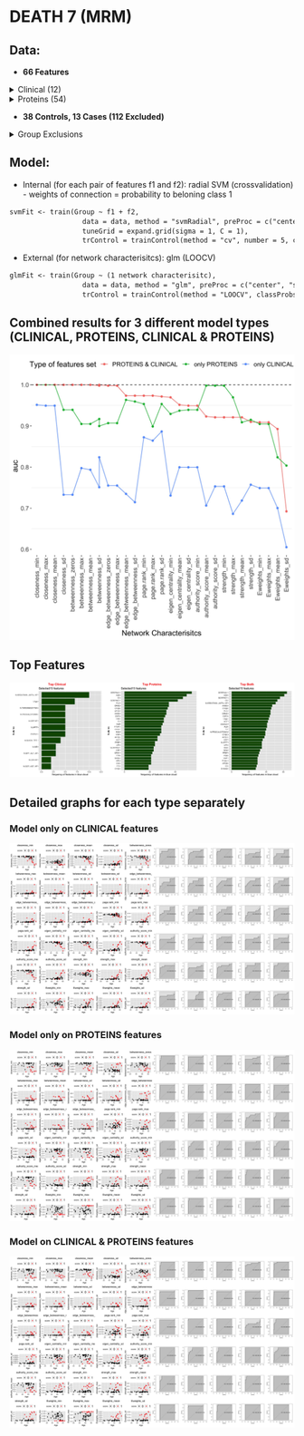  
# DEATH 7 (MRM)
 
## Data: 
- **66 Features**
<details>
<summary>Clinical (12)</summary>
 <pre>
I.Age, charlson, N.THROMBOZYTEN, N.GOT..AST..HP, N.GPT..ALT..HP, N.LDH.HP, N.CRP.HP, N.PROCALCITONIN, 
N.INR, N.QUICK..TPZ., N.KREATININ..JAFFe..HP, N.APTT
 </pre>
</details>
<details>
<summary>Proteins (54)</summary>
 <pre>
A2M, AGT, AHSG, ALB, AMBP, APOA1, APOB, APOE, APOH, B2M, C1QA, C1QB, C1QC, C3, C4A, C4B, C5, CP, CRP, 
CST3, F10, F11, F12, F13A1, F13B, F2, F5, F9, FGA, FGB, FN1, HBA1, HBB, HP, HPX, KLKB1, LPA, LYZ, ORM1, 
ORM2, PLG, PPBP, PROS1, RBP4, S100A8, S100A9, SERPINA1, SERPINC1, SERPINF2, SERPING1, SHBG, TF, TTR, VWF
 </pre>
</details>

- **38 Controls, 13 Cases (112 Excluded)**
 <details>
<summary>Group Exclusions</summary>
<br>From the point a patient has a WHO=7, they die (1) or survive (0)	
<br>
<pre>
| Aux.Id      | Group    | Reason for exclusion                |
|-------------|----------|-------------------------------------|
| C19-CB-0000 | Excluded | Incomplete data                     |
| C19-CB-0001 | Excluded | All points <7                       |
| C19-CB-0003 | Excluded | All points <7                       |
| C19-CB-0005 | Excluded | All points <7                       |
| C19-CB-0008 | 0        |                                     |
| C19-CB-0009 | 0        |                                     |
| C19-CB-0010 | Excluded | All points <7                       |
| C19-CB-0012 | Excluded | All points <7                       |
| C19-CB-0013 | 1        |                                     |
| C19-CB-0016 | 1        |                                     |
| C19-CB-0018 | Excluded | All points <7                       |
| C19-CB-0020 | Excluded | All points <7                       |
| C19-CB-0021 | Excluded | All points <7                       |
| C19-CB-0022 | Excluded | All points <7                       |
| C19-CB-0023 | Excluded | All points <7                       |
| C19-CB-0025 | 0        |                                     |
| C19-CB-0026 | Excluded | All points <7                       |
| C19-CB-0029 | Excluded | All points <7                       |
| C19-CB-0030 | Excluded | All points <7                       |
| C19-CB-0032 | 1        |                                     |
| C19-CB-0033 | 0        |                                     |
| C19-CB-0035 | Excluded | All points <7                       |
| C19-CB-0036 | 1        |                                     |
| C19-CB-0037 | Excluded | All points <7                       |
| C19-CB-0038 | Excluded | All points <7                       |
| C19-CB-0039 | Excluded | All points <7                       |
| C19-CB-0041 | Excluded | All points <7                       |
| C19-CB-0042 | Excluded | All points <7                       |
| C19-CB-0043 | Excluded | All points <7                       |
| C19-CB-0044 | Excluded | All points <7                       |
| C19-CB-0045 | Excluded | All points <7                       |
| C19-CB-0046 | Excluded | All points <7                       |
| C19-CB-0047 | Excluded | All points <7                       |
| C19-CB-0048 | Excluded | All points <7                       |
| C19-CB-0049 | Excluded | All points <7                       |
| C19-CB-0050 | Excluded | All points <7                       |
| C19-CB-0051 | Excluded | All points <7                       |
| C19-CB-0052 | Excluded | All points <7                       |
| C19-CB-0053 | Excluded | All points <7                       |
| C19-CB-0054 | Excluded | All points <7                       |
| C19-CB-0055 | Excluded | All points <7                       |
| C19-CB-0056 | Excluded | All points <7                       |
| C19-CB-0057 | 0        |                                     |
| C19-CB-0058 | 0        |                                     |
| C19-CB-0059 | 1        |                                     |
| C19-CB-0060 | Excluded | All points <7                       |
| C19-CB-0061 | 0        |                                     |
| C19-CB-0062 | 0        |                                     |
| C19-CB-0063 | Excluded | All points <7                       |
| C19-CB-0064 | 0        |                                     |
| C19-CB-0065 | Excluded | All points <7                       |
| C19-CB-0066 | Excluded | All points <7                       |
| C19-CB-0067 | Excluded | All points <7                       |
| C19-CB-0068 | Excluded | All points <7                       |
| C19-CB-0069 | Excluded | All points <7                       |
| C19-CB-0070 | Excluded | All points <7                       |
| C19-CB-0071 | Excluded | All points <7                       |
| C19-CB-0072 | Excluded | All points <7                       |
| C19-CB-0073 | Excluded | All points <7                       |
| C19-CB-0075 | Excluded | All points <7                       |
| C19-CB-0076 | 0        |                                     |
| C19-CB-0077 | Excluded | All points <7                       |
| C19-CB-0078 | Excluded | All points <7                       |
| C19-CB-0082 | 1        |                                     |
| C19-CB-0083 | 1        |                                     |
| C19-CB-0084 | Excluded | Incomplete data                     |
| C19-CB-0085 | 0        |                                     |
| C19-CB-0086 | Excluded | All points <7                       |
| C19-CB-0087 | Excluded | All points <7                       |
| C19-CB-0088 | Excluded | All points <7                       |
| C19-CB-0089 | Excluded | All points <7                       |
| C19-CB-0090 | 0        |                                     |
| C19-CB-0091 | Excluded | All points <7                       |
| C19-CB-0092 | Excluded | All points <7                       |
| C19-CB-0094 | 1        |                                     |
| C19-CB-0095 | Excluded | All points <7                       |
| C19-CB-0096 | Excluded | Incomplete data                     |
| C19-CB-0097 | Excluded | Refused treatment and died          |
| C19-CB-0098 | 0        |                                     |
| C19-CB-0099 | 0        |                                     |
| C19-CB-0100 | Excluded | All points <7                       |
| C19-CB-0101 | Excluded | All points <7                       |
| C19-CB-0102 | Excluded | Incomplete data                     |
| C19-CB-0103 | 1        |                                     |
| C19-CB-0104 | Excluded | Incomplete data                     |
| C19-CB-0106 | Excluded | Incomplete data                     |
| C19-CB-0107 | Excluded | All points <7                       |
| C19-CB-0108 | 0        |                                     |
| C19-CB-0109 | 0        |                                     |
| C19-CB-0111 | Excluded | Incomplete data                     |
| C19-CB-0112 | 0        |                                     |
| C19-CB-0113 | 0        |                                     |
| C19-CB-0114 | Excluded | All points <7                       |
| C19-CB-0115 | Excluded | All points <7                       |
| C19-CB-0116 | Excluded | All points <7                       |
| C19-CB-0117 | Excluded | All points <7                       |
| C19-CB-0118 | Excluded | All points <7                       |
| C19-CB-0119 | Excluded | All points <7                       |
| C19-CB-0120 | 0        |                                     |
| C19-CB-0121 | Excluded | All points <7                       |
| C19-CB-0122 | Excluded | All points <7                       |
| C19-CB-0123 | Excluded | All points <7                       |
| C19-CB-0124 | 0        |                                     |
| C19-CB-0125 | Excluded | All points <7                       |
| C19-CB-0126 | 0        |                                     |
| C19-CB-0127 | 0        |                                     |
| C19-CB-0128 | 1        |                                     |
| C19-CB-0129 | Excluded | All points <7                       |
| C19-CB-0130 | 0        |                                     |
| C19-CB-0131 | Excluded | All points <7                       |
| C19-CB-0132 | Excluded | Refused treatment and died          |
| C19-CB-0133 | 0        |                                     |
| C19-CB-0134 | Excluded | All points <7                       |
| C19-CB-0135 | 0        |                                     |
| C19-CB-0136 | 0        |                                     |
| C19-CB-0137 | 0        |                                     |
| C19-CB-0138 | Excluded | Incomplete data                     |
| C19-CB-0139 | Excluded | Incomplete data                     |
| C19-CB-0140 | Excluded | Incomplete data                     |
| C19-CB-0141 | Excluded | Incomplete data                     |
| C19-CB-0142 | Excluded | All points <7                       |
| C19-CB-0143 | Excluded | Incomplete data                     |
| C19-CB-0144 | Excluded | Incomplete data                     |
| C19-CB-0145 | Excluded | Incomplete data                     |
| C19-CB-0147 | Excluded | Incomplete data                     |
| C19-CB-0148 | Excluded | Incomplete data                     |
| C19-CB-0149 | Excluded | Incomplete data                     |
| C19-CB-0150 | 0        |                                     |
| C19-CB-0151 | Excluded | All points <7                       |
| C19-CB-0152 | Excluded | All points <7                       |
| C19-CB-0155 | Excluded | All points <7                       |
| C19-CB-0157 | Excluded | All points <7                       |
| C19-CB-0159 | 0        |                                     |
| C19-CB-0160 | 1        |                                     |
| C19-CB-0162 | 0        |                                     |
| C19-CB-0164 | 0        |                                     |
| C19-CB-0165 | 0        |                                     |
| C19-CB-0166 | Excluded | All points <7                       |
| C19-CB-0167 | Excluded | All points <7                       |
| C19-CB-0168 | Excluded | All points <7                       |
| C19-CB-0169 | 1        |                                     |
| C19-CB-0170 | 1        | But first point missing (assume >6) |
| C19-CB-0175 | Excluded | Incomplete Data                     |
| C19-CB-0176 | 0        |                                     |
| C19-CB-0179 | Excluded | All points <7                       |
| C19-CB-0180 | Excluded | Incomplete data                     |
| C19-CB-0181 | Excluded | All points <7                       |
| C19-CB-0196 | Excluded | All points <7                       |
| C19-CB-0197 | Excluded | All points <7                       |
| C19-CB-0198 | 0        |                                     |
| C19-CB-0199 | 0        |                                     |
| C19-CB-0214 | 0        |                                     |
| C19-CB-0215 | 0        |                                     |
| C19-CB-0216 | Excluded | All points <7                       |
| C19-CB-0217 | Excluded | All points <7                       |
| C19-CB-0218 | 0        |                                     |
| C19-CB-0219 | Excluded | All points <7                       |
| C19-CB-0220 | Excluded | Refused treatment and died          |
| C19-CB-0221 | Excluded | All points <7                       |
| C19-CB-0222 | Excluded | All points <7                       |
| C19-CB-0223 | Excluded | All points <7                       |
| C19-CB-0224 | Excluded | All points <7                       |
| C19-CB-0225 | Excluded | Incomplete data                     |
</pre>
</details>
 
## Model:
 - Internal (for each pair of features f1 and f2): radial SVM (crossvalidation) - weights of connection = probability to beloning class 1
 ```markdown
 svmFit <- train(Group ~ f1 + f2,
                   data = data, method = "svmRadial", preProc = c("center", "scale"),metric = "ROC",
                   tuneGrid = expand.grid(sigma = 1, C = 1),
                   trControl = trainControl(method = "cv", number = 5, classProbs = TRUE, summaryFunction = twoClassSummary))
 ```
 - External (for network characterisitcs): glm (LOOCV)
 ```markdown
 glmFit <- train(Group ~ (1 network characterisitc),
                   data = data, method = "glm", preProc = c("center", "scale"), metric = "ROC",
                   trControl = trainControl(method = "LOOCV", classProbs = TRUE, summaryFunction = twoClassSummary))
 ```
## Combined results for 3 different model types (CLINICAL,  PROTEINS, CLINICAL & PROTEINS)
![Image](FINAL_MRM_DIED_7.jpg)

## Top Features
![Image](MRM_DIED_7_TOP.jpg)

## Detailed graphs for each type separately
### Model only on CLINICAL features
![Image](RESULTS_MRM_DIED_7_clinical_1.jpg)
### Model only on PROTEINS features
![Image](RESULTS_MRM_DIED_7_proteins_1.jpg)
### Model on CLINICAL & PROTEINS features
![Image](RESULTS_MRM_DIED_7_full_1.jpg)
